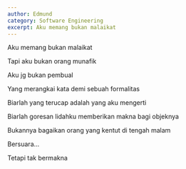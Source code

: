 ```yaml
---
author: Edmund
category: Software Engineering
excerpt: Aku memang bukan malaikat   
---
```


Aku memang bukan malaikat   

Tapi aku bukan orang munafik    
  
Aku jg bukan pembual  

Yang merangkai kata demi sebuah formalitas  

Biarlah yang terucap adalah yang aku mengerti 

Biarlah goresan lidahku memberikan makna bagi objeknya  

Bukannya bagaikan orang yang kentut di tengah malam 

Bersuara… 
  
Tetapi tak bermakna 
